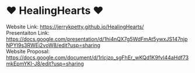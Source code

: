 # ♥ HealingHearts ♥
Website Link: https://jerrykpetty.github.io/HealingHearts/ \
Presentaiton Link: https://docs.google.com/presentation/d/1hi4nQX7g5WdFmAt5ywxJS147njpNPYI9s3RWEj2voW8/edit?usp=sharing \
Website Proposal: https://docs.google.com/document/d/1rlcjzo_sgFhEr_wKQd1K9fvI44aHdf73mkEpmYKI-J8/edit?usp=sharing

